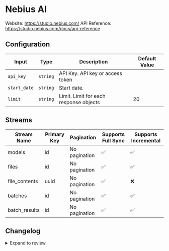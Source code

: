 # Nebius AI
Website: https://studio.nebius.com/
API Reference: https://studio.nebius.com/docs/api-reference

## Configuration

| Input | Type | Description | Default Value |
|-------|------|-------------|---------------|
| `api_key` | `string` | API Key. API key or access token |  |
| `start_date` | `string` | Start date.  |  |
| `limit` | `string` | Limit. Limit for each response objects | 20 |

## Streams
| Stream Name | Primary Key | Pagination | Supports Full Sync | Supports Incremental |
|-------------|-------------|------------|---------------------|----------------------|
| models | id | No pagination | ✅ |  ✅  |
| files | id | No pagination | ✅ |  ✅  |
| file_contents | uuid | No pagination | ✅ |  ❌  |
| batches | id | No pagination | ✅ |  ✅  |
| batch_results | id | No pagination | ✅ |  ✅  |

## Changelog

<details>
  <summary>Expand to review</summary>

| Version          | Date              | Pull Request | Subject        |
|------------------|-------------------|--------------|----------------|
| 0.0.14 | 2025-07-26 | [63850](https://github.com/airbytehq/airbyte/pull/63850) | Update dependencies |
| 0.0.13 | 2025-07-19 | [63397](https://github.com/airbytehq/airbyte/pull/63397) | Update dependencies |
| 0.0.12 | 2025-07-12 | [63178](https://github.com/airbytehq/airbyte/pull/63178) | Update dependencies |
| 0.0.11 | 2025-07-05 | [62646](https://github.com/airbytehq/airbyte/pull/62646) | Update dependencies |
| 0.0.10 | 2025-06-28 | [62310](https://github.com/airbytehq/airbyte/pull/62310) | Update dependencies |
| 0.0.9 | 2025-06-21 | [61019](https://github.com/airbytehq/airbyte/pull/61019) | Update dependencies |
| 0.0.8 | 2025-05-24 | [60544](https://github.com/airbytehq/airbyte/pull/60544) | Update dependencies |
| 0.0.7 | 2025-05-10 | [60169](https://github.com/airbytehq/airbyte/pull/60169) | Update dependencies |
| 0.0.6 | 2025-05-03 | [59489](https://github.com/airbytehq/airbyte/pull/59489) | Update dependencies |
| 0.0.5 | 2025-04-27 | [59073](https://github.com/airbytehq/airbyte/pull/59073) | Update dependencies |
| 0.0.4 | 2025-04-19 | [58523](https://github.com/airbytehq/airbyte/pull/58523) | Update dependencies |
| 0.0.3 | 2025-04-12 | [57856](https://github.com/airbytehq/airbyte/pull/57856) | Update dependencies |
| 0.0.2 | 2025-04-05 | [57348](https://github.com/airbytehq/airbyte/pull/57348) | Update dependencies |
| 0.0.1 | 2025-04-03 | [56989](https://github.com/airbytehq/airbyte/pull/56989) | Initial release by [@btkcodedev](https://github.com/btkcodedev) via Connector Builder |

</details>
